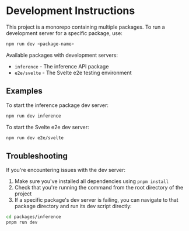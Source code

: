 # Development Instructions

This project is a monorepo containing multiple packages. To run a development server for a specific package, use:

```bash
npm run dev <package-name>
```

Available packages with development servers:

- `inference` - The inference API package
- `e2e/svelte` - The Svelte e2e testing environment

## Examples

To start the inference package dev server:

```bash
npm run dev inference
```

To start the Svelte e2e dev server:

```bash
npm run dev e2e/svelte
```

## Troubleshooting

If you're encountering issues with the dev server:

1. Make sure you've installed all dependencies using `pnpm install`
2. Check that you're running the command from the root directory of the project
3. If a specific package's dev server is failing, you can navigate to that package directory and run its dev script directly:

```bash
cd packages/inference
pnpm run dev
```
